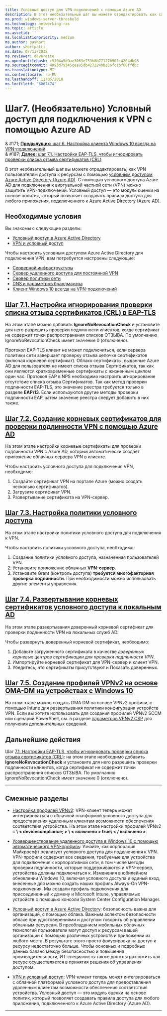 ```yaml
---
title: Условный доступ для VPN-подключений с помощью Azure AD
description: В этот необязательный шаг вы можете отредактировать как санкционированный доступ пользователей VPN свои ресурсы с помощью условным доступом Azure Active Directory (Azure AD).
ms.prod: windows-server-threshold
ms.technology: networking-ras
ms.topic: article
ms.assetid: ''
ms.localizationpriority: medium
ms.author: pashort
author: shortpatti
ms.date: 07/13/2018
ms.reviewer: deverette
ms.openlocfilehash: c9104a5d9ae3069e753b8b771270502c4264db96
ms.sourcegitcommit: 4893d79345cea85db427224bb106fc1bf88ffdbc
ms.translationtype: MT
ms.contentlocale: ru-RU
ms.lasthandoff: 11/05/2018
ms.locfileid: "6067474"
---
```

# Шаг7. (Необязательно) Условный доступ для подключения к VPN с помощью Azure AD

& #171;  [ **Предыдущих:** шаг 6. Настройка клиента Windows 10 всегда на VPN-подключений](always-on-vpn/deploy/vpn-deploy-client-vpn-connections.md)<br>
& #187; [ **Далее:** шаг 7.1. Настройки EAP-TLS, чтобы игнорировать проверки списка отзыва сертификатов (CRL)](vpn-config-eap-tls-to-ignore-crl-checking.md)

В этот необязательный шаг вы можете отредактировать, как VPN пользователям доступа к ресурсам с помощью [условным доступом Azure Active Directory (Azure AD)](https://docs.microsoft.com/azure/active-directory/active-directory-conditional-access-azure-portal). С помощью условного доступа Azure AD для подключения к виртуальной частной сети (VPN) можно защитить VPN-подключений. Условный доступ — это модуль оценки на основе политик, который позволяет создавать правила доступа для любого приложения, подключенного к Azure Active Directory (Azure AD). 

## Необходимые условия

Вы знакомы с следующие разделы:
- [Условный доступ в Azure Active Directory](https://docs.microsoft.com/azure/active-directory/active-directory-conditional-access-azure-portal)
- [VPN и условный доступ](https://docs.microsoft.com/windows/access-protection/vpn/vpn-conditional-access)

Чтобы настроить условным доступом Azure Active Directory для подключения VPN, вам потребуется настроены следующие:
- [Серверной инфраструктуры](always-on-vpn/deploy/vpn-deploy-server-infrastructure.md)
- [Сервер удаленного доступа для постоянной VPN](always-on-vpn/deploy/vpn-deploy-ras.md)
- [Сервер политики сети](always-on-vpn/deploy/vpn-deploy-nps.md)
- [DNS и параметров брандмауэра](always-on-vpn/deploy/vpn-deploy-dns-firewall.md)
- [Клиент Windows 10 всегда на VPN-подключений](always-on-vpn/deploy/vpn-deploy-client-vpn-connections.md)

## [Шаг 7.1. Настройка игнорирования проверки списка отзыва сертификатов (CRL) в EAP-TLS](vpn-config-eap-tls-to-ignore-crl-checking.md)

На этом этапе можно добавить **IgnoreNoRevocationCheck** и установите для него разрешить проверки подлинности клиентов, когда сертификат не содержит точки распространения списков ОТЗЫВА. По умолчанию IgnoreNoRevocationCheck имеет значение 0 (отключено).

Протокол EAP-TLS клиент не может подключиться, если сервера политики сети завершает проверку отзыва цепочке сертификатов (включая корневой сертификат). Облако сертификаты, выданные Azure AD для пользователя не имеют списка отзыва Сертификатов, так как они являются кратковременные сертификаты с жизненным циклом один час. Протокол EAP в NPS необходимо настроить игнорирование отсутствие списка отзыва Сертификатов. Так как метод проверки подлинности EAP-TLS, это значение реестра требуется только в разделе **EAP\13**. Если используются другие методы проверки подлинности EAP, затем значение реестра следует добавить в них также. 




## [Шаг 7.2. Создание корневых сертификатов для проверки подлинности VPN с помощью Azure AD](vpn-create-root-cert-for-vpn-auth-azure-ad.md)

На этом этапе настройки корневые сертификаты для проверки подлинности VPN с Azure AD, который автоматически создает приложение облачных сервера VPN в клиенте.  

Чтобы настроить условного доступа для подключения VPN, необходимо:
1. Создайте сертификат VPN на портале Azure (можно создать несколько сертификатов).
2. Загрузите сертификат VPN.
3. Развертывание сертификата на VPN-сервер.

## [Шаг 7.3. Настройка политики условного доступа](vpn-config-conditional-access-policy.md)

На этом этапе настройки политики условного доступа для подключения к VPN. 

Чтобы настроить политики условного доступа, необходимо:
1. Создание политики условного доступа, назначенная пользователей VPN.
2. Установите приложение облачных **VPN-сервер**.
3. Установите Grant (контроль доступа) **требуется многофакторная проверка подлинности**.  При необходимости можно использовать другие элементы управления.

## [Шаг 7.4. Развертывание корневых сертификатов условного доступа к локальным AD](vpn-deploy-cond-access-root-cert-to-on-premise-ad.md)

На этом этапе развертывания доверенный корневой сертификат для проверки подлинности VPN на локальных служб AD.

Чтобы развернуть доверенный корневой сертификат, необходимо:
1. Добавьте загруженного сертификата в качестве *доверенных корневых центров сертификации для проверки подлинности VPN*.
2. Импортируйте корневой сертификат для VPN-сервер и клиент VPN.
3. Убедитесь, что сертификаты присутствуют и Показать доверенных.


## [Шаг 7.5. Создание профилей VPNv2 на основе OMA-DM на устройствах с Windows 10](vpn-create-oma-dm-based-vpnv2-profiles.md)

На этом этапе можно создать OMA DM на основе VPNv2 профили, с помощью Intune для развертывания политики конфигурации устройств VPN. Если вы хотите использовать для создания профилей VPNv2 SCCM или сценарий PowerShell, см. в разделе [параметров VPNv2 CSP](https://docs.microsoft.com/windows/client-management/mdm/vpnv2-csp) для получения дополнительных сведений. 


## Дальнейшие действия
Шаг [7.1. Настройки EAP-TLS, чтобы игнорировать проверки списка отзыва сертификатов (CRL)](vpn-config-eap-tls-to-ignore-crl-checking.md): на этом этапе необходимо добавить **IgnoreNoRevocationCheck** и установите для него разрешить проверки подлинности клиентов, когда сертификат не содержит точки распространения списков ОТЗЫВА. По умолчанию IgnoreNoRevocationCheck имеет значение 0 (отключено).

---

## Смежные разделы
- [Настройка профилей VPNv2](https://docs.microsoft.com/windows/access-protection/vpn/vpn-conditional-access): VPN-клиент теперь может интегрироваться с облачной платформой условного доступа для предоставления удаленным клиентам возможности обеспечения соответствия устройства. На этом этапе настройки профилей VPNv2 с **\ < devicecompliance; > \ < включено > true\ < / включено >**. 
 
- [Усовершенствование удаленного доступа в Windows 10 с помощью автоматического VPN-профиль](https://www.microsoft.com/itshowcase/Article/Content/894/Enhancing-remote-access-in-Windows-10-with-an-automatic-VPN-profile): Узнайте, как корпорация Майкрософт реализует условного доступа для подключения к VPN. VPN-профили содержат все сведения, требуемые для устройства для подключения к корпоративной сети, в том числе методы проверки подлинности, которые поддерживаются и VPN-сервер, устройства должны подключаться к. Изменения в юбилейном обновлении Windows 10, включая условного доступа и единый вход, внесенные для можно создать наших профиль Always-On VPN-подключения. Мы создали профиль подключения для присоединенный к домену и Microsoft Intune, управляемых устройств с помощью консоли System Center Configuration Manager. 

- [Условный доступ в Azure Active Directory](https://docs.microsoft.com/azure/active-directory/active-directory-conditional-access-azure-portal): безопасность важна для организаций, с помощью облака. Важным аспектом безопасности облаке при удостоверениями и доступом говорить об управлении облачным ресурсам. В преобладанием мобильных облачных технологий пользователи могут доступ к ресурсам вашей организации с помощью различных устройств и приложений из любого места. В результате этого просто фокусировка на доступ к ресурсу недостаточно больше. Чтобы основных и подробных данных баланс между безопасностью и повышения производительности, ИТ-специалисты также должны разложить как ресурс осуществляется в принятия решения об управления доступом.

- [VPN и условный доступ](https://docs.microsoft.com/windows/access-protection/vpn/vpn-conditional-access): VPN-клиент теперь может интегрироваться с облачной платформой условного доступа для предоставления удаленным клиентам возможности обеспечения соответствия устройства. Условный доступ — это модуль оценки на основе политик, который позволяет создавать правила доступа для любого приложения, подключенного к Azure Active Directory (Azure AD). 

---